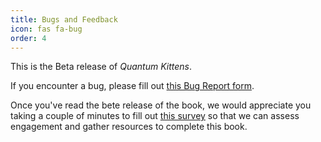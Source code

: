 ```yaml
---
title: Bugs and Feedback
icon: fas fa-bug
order: 4
---
```




This is the Beta release of *Quantum Kittens*.

If you encounter a bug, please fill out [this Bug Report form](https://airtable.com/shrtEjflrGDVpubjc).

Once you've read the bete release of the book, we would appreciate you taking a couple of minutes to fill out [this survey](https://airtable.com/shrTIeiVZWHm2OTVw) so that we can assess engagement and gather resources to complete this book.

